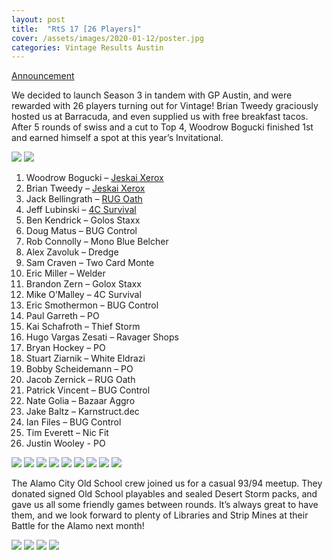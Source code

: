 ```yaml
---
layout: post
title:  "RtS 17 [26 Players]"
cover: /assets/images/2020-01-12/poster.jpg
categories: Vintage Results Austin
---
```


[Announcement](/announce/2020-01-12)

We decided to launch Season 3 in tandem with GP Austin, and were rewarded with
26 players turning out for Vintage! Brian Tweedy graciously hosted us at
Barracuda, and even supplied us with free breakfast tacos. After 5 rounds of
swiss and a cut to Top 4, Woodrow Bogucki finished 1st and earned himself a
spot at this year’s Invitational.

![]({{site.cdn_url}}/assets/images/2020-01-12/top4.jpg)
![]({{site.cdn_url}}/assets/images/2020-01-12/woodrow.jpg)

1. Woodrow Bogucki – [Jeskai Xerox]({{site.cdn_url}}/assets/images/2020-01-12/woodrowjeskai.jpg)
2. Brian Tweedy – [Jeskai Xerox]({{site.cdn_url}}/assets/images/2020-01-12/tweedyxerox.png)
3. Jack Bellingrath – [RUG Oath]({{site.cdn_url}}/assets/images/2020-01-12/jackoath.jpg)
4. Jeff Lubinski – [4C Survival]({{site.cdn_url}}/assets/images/2020-01-12/jeffsurvival.png)
5. Ben Kendrick – Golos Staxx
6. Doug Matus – BUG Control
7. Rob Connolly – Mono Blue Belcher
8. Alex Zavoluk – Dredge
9. Sam Craven – Two Card Monte
10. Eric Miller – Welder
11. Brandon Zern – Golox Staxx
12. Mike O’Malley – 4C Survival
13. Eric Smothermon – BUG Control
14. Paul Garreth – PO
15. Kai Schafroth – Thief Storm
16. Hugo Vargas Zesati – Ravager Shops
17. Bryan Hockey – PO
18. Stuart Ziarnik – White Eldrazi
19. Bobby Scheidemann – PO
20. Jacob Zernick – RUG Oath
21. Patrick Vincent – BUG Control
22. Nate Golia – Bazaar Aggro
23. Jake Baltz – Karnstruct.dec
24. Ian Files – BUG Control
25. Tim Everett – Nic Fit
26. Justin Wooley - PO

![]({{site.cdn_url}}/assets/images/2020-01-12/crowd.jpg)
![]({{site.cdn_url}}/assets/images/2020-01-12/game2.jpg)
![]({{site.cdn_url}}/assets/images/2020-01-12/tim.jpg)
![]({{site.cdn_url}}/assets/images/2020-01-12/game3.jpg)
![]({{site.cdn_url}}/assets/images/2020-01-12/stu.jpg)
![]({{site.cdn_url}}/assets/images/2020-01-12/game4.jpg)
![]({{site.cdn_url}}/assets/images/2020-01-12/ben.jpg)
![]({{site.cdn_url}}/assets/images/2020-01-12/game6.jpg)
![]({{site.cdn_url}}/assets/images/2020-01-12/april.jpg)

The Alamo City Old School crew joined us for a casual 93/94 meetup. They
donated signed Old School playables and sealed Desert Storm packs, and gave us
all some friendly games between rounds. It’s always great to have them, and
we look forward to plenty of Libraries and Strip Mines at their Battle for the
Alamo next month!

![]({{site.cdn_url}}/assets/images/2020-01-12/oscards.jpg)
![]({{site.cdn_url}}/assets/images/2020-01-12/floorgames.jpg)
![]({{site.cdn_url}}/assets/images/2020-01-12/greenred.jpg)
![]({{site.cdn_url}}/assets/images/2020-01-12/tripletower.jpg)


